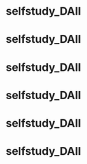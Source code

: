 # selfstudy_DAII
# selfstudy_DAII
# selfstudy_DAII
# selfstudy_DAII
# selfstudy_DAII
# selfstudy_DAII
